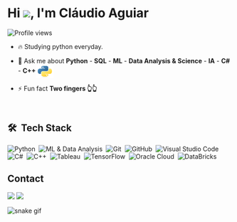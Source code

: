 <h1 align="left">Hi <img src="https://raw.githubusercontent.com/kaueMarques/kaueMarques/master/hi.gif" height="30px">, I'm Cláudio Aguiar</h1>
<p align="left"> <img src="https://komarev.com/ghpvc/?username=claudioaguiarg&color=blueviolet" alt="Profile views" /> </p>

- 🔥 Studying python everyday.

- 💬 Ask me about **Python** - **SQL** - **ML** - **Data Analysis & Science** - **IA** - **C#** - **C++**<img align="center" alt="Rafa-Python" height="30" width="40" src="https://raw.githubusercontent.com/devicons/devicon/master/icons/python/python-original.svg">

- ⚡ Fun fact **Two fingers 👆👆**
<br>

## 🛠 &nbsp;Tech Stack

![Python](https://img.shields.io/badge/-Python-05122A?style=flat&logo=python)&nbsp;
![ML & Data Analysis](https://img.shields.io/badge/-Python-05122A?style=flat&logo=python)&nbsp;
![Git](https://img.shields.io/badge/-Git-05122A?style=flat&logo=git)&nbsp;
![GitHub](https://img.shields.io/badge/-GitHub-05122A?style=flat&logo=github)&nbsp;
![Visual Studio Code](https://img.shields.io/badge/-Visual%20Studio%20Code-05122A?style=flat&logo=visual-studio-code&logoColor=007ACC)&nbsp;
![C#](	https://img.shields.io/badge/C%23-239120?style=flat&logo=c-sharp&logoColor=white)&nbsp;
![C++](https://img.shields.io/badge/C%2B%2B-00599C?style=flat&logo=c%2B%2B&logoColor=white)&nbsp;
![Tableau](https://img.shields.io/badge/Tableau-E97627?style=flet&logo=Tableau&logoColor=white)&nbsp;
![TensorFlow](https://img.shields.io/badge/TensorFlow-FF6F00?style=flet&logo=tensorflow&logoColor=white)&nbsp;
![Oracle Cloud](https://img.shields.io/badge/Oracle-F80000?style=flet&logo=oracle&logoColor=black)&nbsp;
![DataBricks](https://img.shields.io/badge/Databricks-FF3621?style=flet&logo=Databricks&logoColor=white)&nbsp;


## Contact

 <a href="https://www.linkedin.com/in/claudioaguiarg" target="_blank"><img src="https://img.shields.io/badge/-LinkedIn-%230077B5?style=for-the-badge&logo=linkedin&logoColor=white" target="_blank"></a>
  <a href = "mailto:claudioaguiargomes@gmail.com"><img src="https://img.shields.io/badge/-Gmail-%23333?style=for-the-badge&logo=gmail&logoColor=white" target="_blank"></a>

![snake gif](https://github.com/claudioaguiarg/claudioaguiarg/blob/output/github-contribution-grid-snake.svg)
